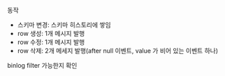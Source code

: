 
동작
- 스키마 변경: 스키마 히스토리에 쌓임
- row 생성: 1개 메시지 발행
- row 수정: 1개 메시지 발행
- row 삭제: 2개 메세지 발행(after null 이벤트, value 가 비어 있는 이벤트 하나)

binlog filter 가능한지 확인
